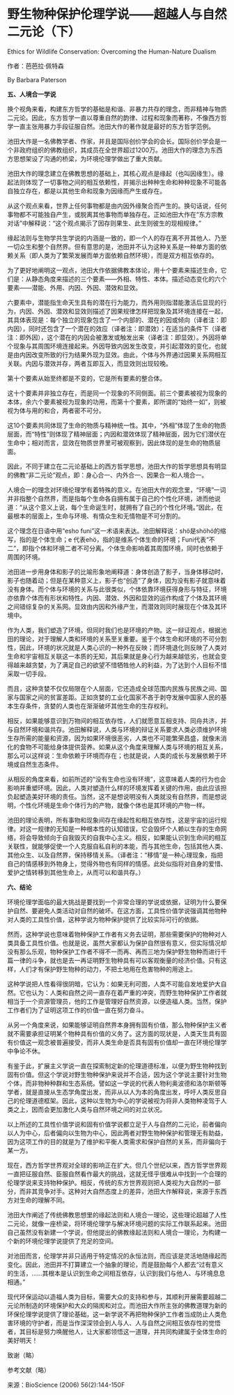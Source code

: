 # 野生物种保护伦理学说——超越人与自然二元论（下）

Ethics for Wildlife Conservation: Overcoming the Human-Nature Dualism

作者：芭芭拉·佩特森

By Barbara Paterson

**五、人境合一学说**

换个视角来看，构建东方哲学的基础是和谐、非暴力共存的理念，而非精神与物质二元论。因此，东方哲学一直以尊重自然的韵律、过程和现象而著称，不像西方哲学一直主张用暴力手段征服自然。池田大作的著作就是最好的东方哲学范例。

池田大作是一名佛教学者、作家，并且是国际创价学会的会长。国际创价学会是一个非政府组织的佛教组织，其成员在全世界超过1200万。池田大作的理念为东西方思想架设了沟通的桥梁，为环境伦理学做出了重大贡献。

池田大作的理念建立在佛教思想的基础上，其核心观点是缘起（也叫因缘生）。缘起法则体现了一切事物之间的相互依赖性，并揭示出种种生命和种种现象不可能各自独立存在，都是以其他生命和现象为因缘而产生或存在。

从这个观点来看，世界上任何事物都是由内因外缘聚合而产生的。换句话说，任何事物都不可能独自产生，或脱离其他事物而单独存在。正如池田大作在“东方宗教对话”中解释说：“这个观点揭示了因存则果生、此生则彼生的现相规律。”

缘起法则与生物学共生学说的内涵是一致的，即一个人的存在离不开其他人、乃至一切众生和整个自然界。但有意思的是，池田并不认为这种关系是一种单方面的依赖关系（即人类为了繁荣发展而单方面依赖自然环境），而是双方相互依存的。

为了更好地阐明这一观点，池田大作依据佛教本体论，用十个要素来描述生命，它们是：从静态角度来描述的三个要素——外相、特性、本体。描述动态变化的六个要素——潜能、外用、内因、外因、潜效和显效。

六要素中，潜能指生命天生具有的潜在行为能力，而外用则指潜能激活后显现的行为，内因、外因、潜效和显效则描述了因果规律怎样把现象及其环境连接在一起，其具体表现是：每个独立的现象包含了一个内部的、潜在的因或倾向（译者注：即内因），同时还包含了一个潜在的效应（译者注：即潜效）；在适当的条件下（译者注：即外因），这个潜在的内因会被激发或触发出来（译者注：即显效）。外因将单个现象与其周围环境连接起来。外因导致内因发生改变，并引起潜效的变化，也就是由内因改变所致的行为结果外现为显效。由此，个体与外界通过因果关系网相互关联。内因与潜效并存，两者互即互入，而显效则出现较晚。

第十个要素从始至终都是不变的，它是所有要素的整合体。

这十个要素并非独立存在，而是同一个现象的不同侧面。前三个要素被视为现象的本体，余六个要素被视为现象的功用，而第十个要素，即所谓的“始终一如”，则被视为体与用的和合，两者密不可分。

这10个要素共同体现了生命的物质与精神统一性。其中，“外相”体现了生命的物质层面，而“特性”则体现了精神层面；内因和潜效体现了精神层面，因为它们潜伏在生命中；相对而言，显效在物质世界里可被观察到，因此体现的是生命的物质层面。

因此，不同于建立在二元论基础上的西方哲学思想，池田大作的哲学思想具有明显的佛教“非二元论”观点，即：身心合一、内外合一、因果合一和人境合一。

人境合一的理念对环境伦理学有着特殊的意义。在池田大作的观念里，“环境”一词并非指整个自然界，而是指每个生命各自拥有属于自己的个性化环境，进而他说道：“从这个意义上说，每个生命诞生时，就拥有了自己的个性化环境。”因此，在最根本的层面上，生命与环境、有情众生和无情物是不可分割的。

这个理念在日语中用“esho funi”这一术语来表达。池田解释说：shö是shöhö的缩写，指的是个体生命；e 代表ehö，指的是维系个体生命的环境；Funi代表“不二”，即指个体和环境二者不可分离。个体生命影响着其周围环境，同时也依赖于周围的环境。

池田进一步用身体和影子的比喻形象地阐释道：身体创造了影子，当身体移动时，影子也随着动；但是在某种意义上，影子也“创造”了身体，因为没有影子就意味着没有身体。而个体与环境的关系与此很类似，个体依靠环境获得身形与特征，环境亦依靠个体而有形状和特性。内因、潜效、外因和显效的运作构成了个体及其环境之间错综复杂的关系网。显效由内因和外缘产生，而潜效则同时展现在个体及其环境中。

作为人类，我们塑造了环境，但同时我们也是环境的产物。这一辩证观点，根据池田的理论，对于理解人类和环境的关系至关重要。鉴于个体生命和环境的不可分割性，因此，环境的状况就是人类心识的一种外在反映；而环境退化则反映了人类对生命和宇宙相互关联这一本质的无知，其后果就是身心行为越来越低劣，也就会变得越来越贪婪，为了满足自己的欲望不惜牺牲他人的利益，为了达到个人目标不惜采取一切手段。

而且，这种贪婪不仅仅局限在个人层面，它还造成全球范围内民族与民族之间、国家与国家之间的贫富差距。正如贪婪的工业化国家不吝于剥夺发展中国家人民的基本生存条件，贪婪的人类也在渐渐破坏其他生命的生存权利。

相反，如果能够意识到万物间的相互依存性，人们就愿意互相支持、同舟共济，并与自然环境和谐共存。池田解释说，人类与环境的辩证关系要求人类必须维护环境生存所需的能量和资源，因为如果环境很恶劣，人类也不可能繁荣昌盛，就像未消化的食物不可能给身体提供营养。如果从这个角度来理解人类与环境的相互关系，那么可以这样说：生命依赖于环境而存在；也就是说，人类的成长与发展依赖于环境或自然生态条件。

从相反的角度来看，如前所述的“没有生命也没有环境”，这意味着人类的行为也会影响并重塑环境。因此，人类对塑造什么样的环境发挥着关键的作用，由此应该担负起塑造美好环境的责任。当然，这不是想说明没有人类就没有自然界，而是想说明，个性化环境是生命个体行为的产物，就像个体也是其环境的产物一样。

池田的理论表明，所有事物和现象间存在缘起性和相互依存性，这是宇宙的运行规律。对这一规律的无知是一种根本性的认知错误，它会毁坏个人赖以生存的生命网络，将会导致倾向于自我毁灭的自我中心主义。相反，如果能认识到生命间的相互关联性，就能够促使一个人克服自私自利的本能，而与其他生命，包括其他人类、其他众生、以及自然界，保持移情关系。（译者注：“移情”是一种心理现象，指把自己的情感移到外物身上，觉得外物也有同样的情感。此处似指将对自身的爱惜、爱护之情转移到其他生命上，从而可以和谐共存。）

**六、结论**

环境伦理学面临的最大挑战是要找到一个非常合理的学说或依据，证明为什么要保护自然、要避免人类活动对自然的破坏。在这方面，工具性价值学说强调其他物种对人类的工具性价值，这种学说为物种保护提供了比较实际可行的依据。

然而，这种学说也意味着物种保护工作者有义务去证明，那些需要保护的物种对人类具备工具性价值。也就是说，虽然大家都认为保护自然很有意义，但实际情况却没有那么乐观，物种保护工作者不得不一而再、再而三地为保护野生物种而进行千篇一律的斗争，就也是去一再证明野生物种具有可以客观衡量的经济价值。只有这样，人们才有保护野生物种的动力，不把土地用在危害物种的用途上。

这种学说把人性看得很阴暗，它认为：如果无利可图，人类不可能自发地爱护大自然。它也认为：人类和自然之间一直存在着严重的冲突，而野生物种保护工作者就相当于一个资源管理员，他的工作是管理好自然资源，以便造福人类。当然，保护工作者们为了证明这项工作的价值一直在努力奋斗。

从另一个角度来说，如果能够证明自然界本身拥有固有价值，那么物种保护主义者就不需要承担证明某个物种具有价值的义务了。这方面的现状是，人类天生具有固有价值这一观念被普遍接受，而非人类生命是否具有固有价值却一直在环境伦理学中争论不休。

有鉴于此，扩展主义学说一直在探索制定新的伦理道德标准，以便为野生物种找到固有价值。但这个学说对野生物种保护来说并不合适，因为这个学说主要针对生物个体，而非物种种群和生态系统。譬如这一学说的代表人物利奥波德和洛尔斯顿等学者，就是直接从生态学角度出发，而非从以人为本的角度出发，呼吁人类反思自己的伦理道德框架。因此，这种以生物为中心的学说被视为将非人类物种凌驾于人类之上，因而会更加激化人类与自然环境之间的对立状况。

以上所述的工具性价值学说和固有价值学说都立足于人与自然的二元论，前者偏向以人为中心，后者偏向以生物为中心，因此两者对野生物种保护和管理无有助益，因为这项工作的目的就是为了维护和平衡人类需求和保护自然的关系，而非偏向于某一方。

现在，西方哲学世界观对全球的影响正在扩大。但几个世纪以来，西方哲学世界观一直把征服自然、臣服自然看作最大的挑战，这就无怪乎很难从中找到一个合理的伦理学说来支持物种保护。相反，传统的东方世界观则把人类视为大自然的一部分，而非其竞争对手。这种对大自然态度上的差异，池田大作解释说，来源于东西方对生命的理解不同。

池田大作阐述了传统佛教思想里的缘起法则和人境合一理论，这些理论超越了人性二元论，就像一座桥梁，将环境伦理学与解决环境问题的实际工作联系起来。池田自己虽然没有新建一个学说，但他提出的佛教缘起法则和人境合一理论，为构建一个新的环境伦理学说提供了充足的空间。

对池田而言，伦理学并非只适用于特定情况的永恒法则，而应该是灵活地随缘起而变化。因此，池田并不打算建立一个抽象的理论，而是鼓励每个人都去“过有意义的生活，……其根本是认识到生命之间相互依存，认识到我们与他人、与环境息息相通。”

现代环保运动以造福人类为目标，需要大众的支持和参与，其顺利开展需要超越二元论所制造的环境保护和大众的隔阂和对立。而池田大作所主张的佛教道理为新的环保伦理学说提供了理论基础，这一新学说不再把物种保护工作者当成防止人类危害环境的守护者，而是当作深深领会到人与人、人与自然之间相互依存性的觉悟者，其目标是努力唤醒他人，让大家都领悟这一道理，并共同构建属于全体生命的美好明天！

致谢（略）

参考文献（略）

来源：BioScience \(2006\) 56\(2\):144-150F

